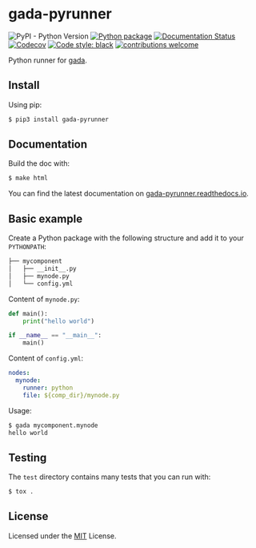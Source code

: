 # gada-pyrunner

![PyPI - Python Version](https://img.shields.io/pypi/pyversions/gada-pyrunner)
[![Python package](https://img.shields.io/github/workflow/status/gadalang/gada-pyrunner/Python%20package)](https://github.com/gadalang/gada-pyrunner/actions/workflows/python-package.yml)
[![Documentation Status](https://readthedocs.org/projects/gada-pyrunner/badge/?version=latest)](https://gada-pyrunner.readthedocs.io/en/latest/?badge=latest)
[![Codecov](https://img.shields.io/codecov/c/gh/gadalang/gada-pyrunner?token=4CSJTL1ZML)](https://codecov.io/gh/gadalang/gada-pyrunner)
[![Code style: black](https://img.shields.io/badge/code%20style-black-000000.svg)](https://github.com/psf/black)
[![contributions welcome](https://img.shields.io/badge/contributions-welcome-brightgreen.svg?style=flat)](https://github.com/gadalang/gada-pyrunner/issues)

Python runner for [gada](https://github.com/gadalang/gada).

## Install

Using pip:

```bash
$ pip3 install gada-pyrunner
```

## Documentation

Build the doc with:

```bash
$ make html
```

You can find the latest documentation on [gada-pyrunner.readthedocs.io](https://gada-pyrunner.readthedocs.io/).

## Basic example

Create a Python package with the following structure and add it to your `PYTHONPATH`:

```bash
├── mycomponent
│   ├── __init__.py
│   ├── mynode.py
│   └── config.yml
```

Content of `mynode.py`:

```python
def main():
    print("hello world")

if __name__ == "__main__":
    main()
```

Content of `config.yml`:

```yaml
nodes:
  mynode:
    runner: python
    file: ${comp_dir}/mynode.py
```

Usage:

```bash
$ gada mycomponent.mynode
hello world
```

## Testing

The `test` directory contains many tests that you can run with:

```python
$ tox .
```

## License

Licensed under the [MIT](LICENSE) License.
